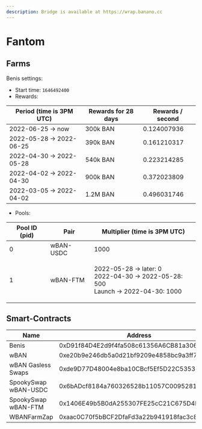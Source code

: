 ```yaml
---
description: Bridge is available at https://wrap.banano.cc
---
```


# Fantom

## Farms <a href="#farms" id="farms"></a>

Benis settings:

* Start time: `1646492400`
* Rewards:

| Period (time is 3PM UTC) | Rewards for 28 days | Rewards / second |
| ------------------------ | ------------------- | ---------------- |
| 2022-06-25 -> now        | 300k BAN            | 0.124007936      |
| 2022-05-28 -> 2022-06-25 | 390k BAN            | 0.161210317      |
| 2022-04-30 -> 2022-05-28 | 540k BAN            | 0.223214285      |
| 2022-04-02 -> 2022-04-30 | 900k BAN            | 0.372023809      |
| 2022-03-05 -> 2022-04-02 | 1.2M BAN            | 0.496031746      |

* Pools:

| Pool ID (pid) | Pair      | Multiplier (time is 3PM UTC)                                                                 |
| ------------- | --------- | -------------------------------------------------------------------------------------------- |
| 0             | wBAN-USDC | 1000                                                                                         |
| 1             | wBAN-FTM  | <p>2022-05-28 -> later: 0<br>2022-04-30 -> 2022-05-28: 500<br>Launch -> 2022-04-30: 1000</p> |

## Smart-Contracts <a href="#smart-contracts" id="smart-contracts"></a>

| Name                 | Address                                    |
| -------------------- | ------------------------------------------ |
| Benis                | 0xD91f84D4E2d9f4fa508c61356A6CB81a306e5287 |
| wBAN                 | 0xe20b9e246db5a0d21bf9209e4858bc9a3ff7a034 |
| wBAN Gasless Swaps   | 0xde9D77D48004e8ba10CBcf5Ef5D22C53530aD71b |
| SpookySwap wBAN-USDC | 0x6bADcf8184a760326528b11057C00952811f77af |
| SpookySwap wBAN-FTM  | 0x1406E49b5B0dA255307FE25cC21C675D4Ffc73e0 |
| WBANFarmZap          | 0xaac0C70f5bBCF2DfaFd3a22b941918fac3c8d242 |
